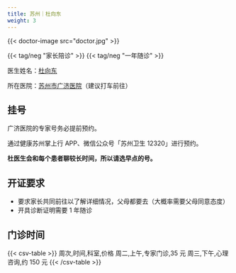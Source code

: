 ```yaml
---
title: 苏州｜杜向东
weight: 3
---
```


{{< doctor-image src="doctor.jpg" >}}

{{< tag/neg "家长陪诊" >}} {{< tag/neg "一年随诊" >}}

医生姓名：[杜向东](https://www.haodf.com/doctor/6964352508.html)

所在医院：[苏州市广济医院](https://amap.com/place/B0FFI8VRDI)（建议打车前往）

## 挂号

广济医院的专家号务必提前预约。

通过健康苏州掌上行 APP、微信公众号「苏州卫生 12320」进行预约。

**杜医生会和每个患者聊较长时间，所以请选早点的号。**

## 开证要求

- 要求家长共同前往以了解详细情况，父母都要去（大概率需要父母同意态度）
- 开具诊断证明需要 1 年随诊

## 门诊时间

{{< csv-table >}}
周次,时间,科室,价格
周二,上午,专家门诊,35 元
周三,下午,心理咨询,约 150 元
{{< /csv-table >}}
